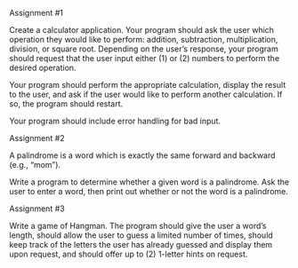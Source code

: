 Assignment #1

Create a calculator application. Your program should ask the user which operation they would like to perform: addition, subtraction, multiplication, division, or square root. Depending on the user’s response, your program should request that the user input either (1) or (2) numbers to perform the desired operation.

Your program should perform the appropriate calculation, display the result to the user, and ask if the user would like to perform another calculation. If so, the program should restart.

Your program should include error handling for bad input.

Assignment #2

A palindrome is a word which is exactly the same forward and backward (e.g., “mom”).

Write a program to determine whether a given word is a palindrome. Ask the user to enter a word, then print out whether or not the word is a palindrome.

Assignment #3

Write a game of Hangman. The program should give the user a word’s length, should allow the user to guess a limited number of times, should keep track of the letters the user has already guessed and display them upon request, and should offer up to (2) 1-letter hints on request.